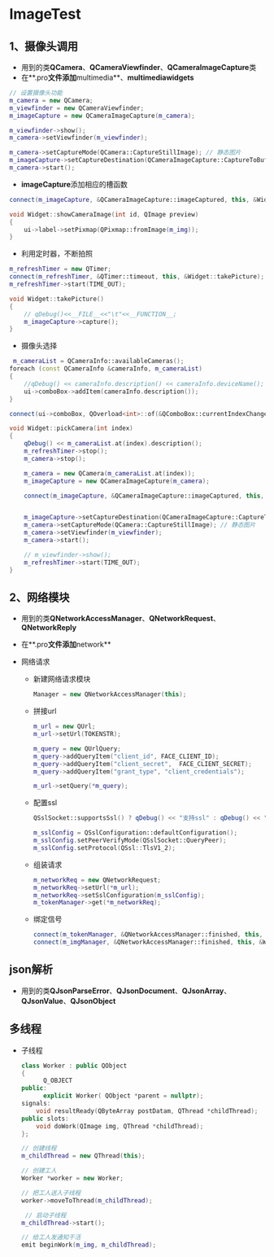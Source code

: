 # ImageTest
## 1、摄像头调用
- 用到的类**QCamera**、**QCameraViewfinder**、**QCameraImageCapture**类
- 在**.pro**文件添加**multimedia**、**multimediawidgets**
```c++
// 设置摄像头功能
m_camera = new QCamera;
m_viewfinder = new QCameraViewfinder;
m_imageCapture = new QCameraImageCapture(m_camera);

m_viewfinder->show();
m_camera->setViewfinder(m_viewfinder);

m_camera->setCaptureMode(QCamera::CaptureStillImage); // 静态图片
m_imageCapture->setCaptureDestination(QCameraImageCapture::CaptureToBuffer);
m_camera->start();
```
- **imageCapture**添加相应的槽函数
```c++
connect(m_imageCapture, &QCameraImageCapture::imageCaptured, this, &Widget::showCameraImage);

void Widget::showCameraImage(int id, QImage preview)
{
	ui->label->setPixmap(QPixmap::fromImage(m_img));
}
```
- 利用定时器，不断拍照
```c++
m_refreshTimer = new QTimer;
connect(m_refreshTimer, &QTimer::timeout, this, &Widget::takePicture);
m_refreshTimer->start(TIME_OUT);

void Widget::takePicture()
{
    // qDebug()<<__FILE__<<"\t"<<__FUNCTION__;
    m_imageCapture->capture();
}
```
- 摄像头选择 
```c++
 m_cameraList = QCameraInfo::availableCameras();
foreach (const QCameraInfo &cameraInfo, m_cameraList)
{
    //qDebug() << cameraInfo.description() << cameraInfo.deviceName();
    ui->comboBox->addItem(cameraInfo.description());
}

connect(ui->comboBox, QOverload<int>::of(&QComboBox::currentIndexChanged), this, &Widget::pickCamera);

void Widget::pickCamera(int index)
{
    qDebug() << m_cameraList.at(index).description();
    m_refreshTimer->stop();
    m_camera->stop();

    m_camera = new QCamera(m_cameraList.at(index));
    m_imageCapture = new QCameraImageCapture(m_camera);

    connect(m_imageCapture, &QCameraImageCapture::imageCaptured, this, &Widget::showCameraImage);


    m_imageCapture->setCaptureDestination(QCameraImageCapture::CaptureToBuffer);
    m_camera->setCaptureMode(QCamera::CaptureStillImage); // 静态图片
    m_camera->setViewfinder(m_viewfinder);
    m_camera->start();

    // m_viewfinder->show();
    m_refreshTimer->start(TIME_OUT);
}
```
## 2、网络模块

- 用到的类**QNetworkAccessManager**、**QNetworkRequest**、**QNetworkReply**

- 在**.pro**文件添加**network**
  
- 网络请求
    - 新建网络请求模块
    
      ```c++
      Manager = new QNetworkAccessManager(this);
      ```
    
    - 拼接url
      ```c++
      m_url = new QUrl;
      m_url->setUrl(TOKENSTR);
      
      m_query = new QUrlQuery;
      m_query->addQueryItem("client_id", FACE_CLIENT_ID);
      m_query->addQueryItem("client_secret",  FACE_CLIENT_SECRET);
      m_query->addQueryItem("grant_type", "client_credentials");
      
      m_url->setQuery(*m_query);
    	```
    
    - 配置ssl
      ```c++
      QSslSocket::supportsSsl() ? qDebug() << "支持ssl" : qDebug() << "不支持ssl";

      m_sslConfig = QSslConfiguration::defaultConfiguration();
      m_sslConfig.setPeerVerifyMode(QSslSocket::QueryPeer);
      m_sslConfig.setProtocol(QSsl::TlsV1_2);
      ```
    
    - 组装请求
      ```c++
	  m_networkReq = new QNetworkRequest;
      m_networkReq->setUrl(*m_url);
      m_networkReq->setSslConfiguration(m_sslConfig);
      m_tokenManager->get(*m_networkReq);
      ```
      
    - 绑定信号
      ```c++
      connect(m_tokenManager, &QNetworkAccessManager::finished, this, &Widget::tokenReply);
      connect(m_imgManager, &QNetworkAccessManager::finished, this, &Widget::imgReply);
      ```
      
## json解析

- 用到的类**QJsonParseError**、**QJsonDocument**、**QJsonArray**、**QJsonValue**、**QJsonObject**

## 多线程

- 子线程

  ```c++
  class Worker : public QObject
  {
        Q_OBJECT
  public:
        explicit Worker( QObject *parent = nullptr);
  signals:
      void resultReady(QByteArray postDatam, QThread *childThread);
  public slots:
      void doWork(QImage img, QThread *childThread);
  };
  
  // 创建线程
  m_childThread = new QThread(this);
  
  // 创建工人
  Worker *worker = new Worker;
  
  // 把工人送入子线程
  worker->moveToThread(m_childThread);
  
   // 启动子线程
  m_childThread->start();
  
  // 给工人发通知干活
  emit beginWork(m_img, m_childThread);
  ```


